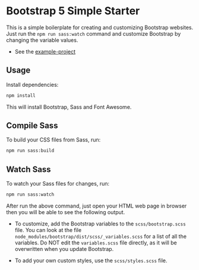 # Bootstrap 5 Simple Starter

This is a simple boilerplate for creating and customizing Bootstrap websites. Just run the `npm run sass:watch` command and customize Bootstrap by changing the variable values.

* See the [example-project](./example-project)

## Usage

Install dependencies:

```bash
npm install
```

This will install Bootstrap, Sass and Font Awesome.

## Compile Sass

To build your CSS files from Sass, run:

```bash
npm run sass:build
```

## Watch Sass

To watch your Sass files for changes, run:

```bash
npm run sass:watch
```
After run the above command, just open your HTML web page in browser then you will be able to see the following output.

* To customize, add the Bootstrap variables to the `scss/bootstrap.scss` file. You can look at the file `node_modules/bootstrap/dist/scss/_variables.scss` for a list of all the variables. Do NOT edit the `variables.scss` file directly, as it will be overwritten when you update Bootstrap.

* To add your own custom styles, use the `scss/styles.scss` file.
